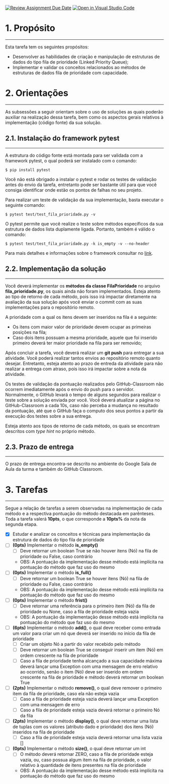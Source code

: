 [![Review Assignment Due Date](https://classroom.github.com/assets/deadline-readme-button-24ddc0f5d75046c5622901739e7c5dd533143b0c8e959d652212380cedb1ea36.svg)](https://classroom.github.com/a/b-_vuAQV)
[![Open in Visual Studio Code](https://classroom.github.com/assets/open-in-vscode-718a45dd9cf7e7f842a935f5ebbe5719a5e09af4491e668f4dbf3b35d5cca122.svg)](https://classroom.github.com/online_ide?assignment_repo_id=11454804&assignment_repo_type=AssignmentRepo)
# 1. Propósito
---
Esta tarefa tem os seguintes propósitos:
- Desenvolver as habilidades de criação e manipulação de estruturas de dados do tipo fila de prioridade (Linked Priority Queue);
- Implementar e validar os conceitos relacionados ao métodos de estruturas de dados fila de prioridade com capacidade.

# 2. Orientações
---

As subsessões a seguir orientam sobre o uso de soluções as quais poderão auxiliar na realização dessa tarefa, bem como os aspectos gerais relativos à implementação (código fonte) da sua solução.

## 2.1. Instalação do framework pytest
---
A estrutura do código fonte está montada para ser validada com a framework pytest, o qual poderá ser instalado com o comando:

```console
$ pip install pytest
```

Você não está obrigado a instalar o pytest e rodar os testes de validação antes do envio da tarefa, entretanto pode ser bastante útil para que você consiga identificar onde estão os pontos de falhas no seu projeto.

Para realizar um teste de validação da sua implementação, basta executar o seguinte comando:

```console
$ pytest test/test_fila_prioridade.py -v
```

O pytest permite que você realize o teste sobre métodos específicos da sua estrutura de dados lista duplamente ligada. Portanto, também é válido o comando:

```console
$ pytest test/test_fila_prioridade.py -k is_empty -v --no-header
```

Para mais detalhes e informações sobre o framework consultar no [link](https://docs.pytest.org/en/7.3.x/contents.html).

## 2.2. Implementação da solução
---

Você deverá implementar os **métodos da classe FilaPrioridade** no arquivo **fila_prioridade.py**, os quais ainda não foram implementados. Esteja atento ao tipo de retorno de cada método, pois isso irá impactar diretamente na avaliação da sua solução após você enviar o commit com as suas implementações para o repositório remoto.

A prioridade com a qual os itens devem ser inseridos na fila é a seguinte:
- Os itens com maior valor de prioridade devem ocupar as primeiras posições na fila;
- Caso dois itens possuam a mesma prioridade, aquele que foi inserido primeiro deverá ter maior prioridade na fila para ser removido;

Após concluir a tarefa, você deverá realizar um **git push** para entregar a sua atividade. Você poderá realizar tantos envios ao repositório remoto quanto desejar. Entretanto, esteja atento ao prazo de entreda da atividade para não realizar a entrega com atraso, pois isso irá impactar sobre a nota da atividade. 

Os testes de validação da pontuação realizados pelo GitHub-Classroom não ocorrem imediatamente após o envio do push para o servidor. Normalmente, o GitHub levará o tempo de alguns segundos para realizar o teste sobre a solução enviada por você. Você deverá atualizar a página no GitHub-Classroom a cada 10s, caso não perceba a mudança no resultado da pontuação, até que o GitHub faça o computo dos seus pontos a partir da execução dos testes sobre a sua entrega.

Esteja atento aos tipos de retorno de cada método, os quais se encontram descritos com _type hint_ no próprio método.

## 2.3. Prazo de entrega
---

O prazo de entrega encontra-se descrito no ambiente do Google Sala de Aula da turma e também do GitHub Classroom.


# 3. Tarefas
---

Segue a relação de tarefas a serem observadas na implementação de cada método e a respectiva pontuação do método destacada em parênteses. Toda a tarefa valerá **10pts**, o que corresponde a **10pts%** da nota da segunda etapa.

- [x] Estudar e analizar os conceitos e técnicas para implementação da estrutura de dados do tipo fila de prioridade
- [ ] **(0pts)** Implementar o método **is_empty()**
  - [ ] Deve retornar um boolean True se não houver itens (Nó) na fila de prioridade ou False, caso contrário
  - OBS: A pontuação da implementação desse método está implícita na pontuação do método que faz uso do mesmo
- [ ] **(0pts)** Implementar o método **is_full()**
  - [ ] Deve retornar um boolean True se houver itens (Nó) na fila de prioridade ou False, caso contrário
  - OBS: A pontuação da implementação desse método está implícita na pontuação do método que faz uso do mesmo
- [ ] **(0pts)** Implementar o método **frist()**
  - [ ] Deve retornar uma referência para o primeiro item (Nó) da fila de prioridade ou None, caso a fila de prioridade esteja vazia
  - OBS: A pontuação da implementação desse método está implícita na pontuação do método que faz uso do mesmo
- [ ] **(6pts)** Implementar o método **add()**, o qual deve receber como entrada um valor para criar um nó que deverá ser inserido no início da fila de prioridade
  - [ ] Criar um objeto Nó a partir do valor recebido pelo método
  - [ ] Deve retornar um boolean True se conseguir inserir um item (Nó) em ordem crescente na fila de prioridade
  - [ ] Caso a fila de prioridade tenha alcançado a sua capacidade máxima deverá lançar uma Exception com uma mensagem de erro relativo ao ocorrido, senão o item (Nó) deve ser inserido em ordem crescente na fila de prioridade e método deverá retornar um boolean True
- [ ] **(2pts)** Implementar o método **remove()**, o qual deve remover o primeiro item da fila de prioridade, caso ela não esteja vazia 
  - [ ] Caso a fila de prioridade esteja vazia deverá lançar uma Exception com uma mensagem de erro
  - [ ] Caso a fila de prioridade esteja vazia deverá retornar o primeiro Nó da fila
- [ ] **(2pts)** Implementar o método **display()**, o qual deve retornar uma lista de tuplas com os valores (atributo dado e prioridade) dos itens (Nó) inseridos na fila de prioridade
  - [ ] Caso a fila de prioridade esteja vazia deverá retornar uma lista vazia []
- [ ] **(0pts)** Implementar o método **size()**, o qual deve retornar um int
  - [ ] O método deverá retornar ZERO, caso a fila de prioridade esteja vazia, ou, caso possua algum item na fila de prioridade, o valor relativo à quantidade de itens presentes na fila de prioridade
  - OBS: A pontuação da implementação desse método está implícita na pontuação do método que faz uso do mesmo
